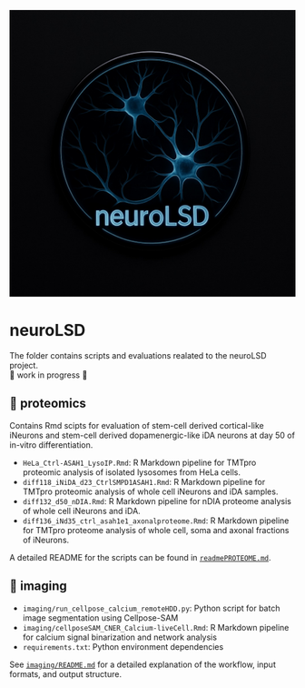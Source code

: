 ![ProjectLogo](/logoNeuroLSD.jpg)
# neuroLSD
The folder contains scripts and evaluations realated to the neuroLSD project.\
🚧 work in progress 🚧


## 🧪 proteomics
Contains Rmd scipts for evaluation of stem-cell derived cortical-like iNeurons and stem-cell derived dopamenergic-like iDA neurons at day 50 of in-vitro differentiation.

- `HeLa_Ctrl-ASAH1_LysoIP.Rmd`: R Markdown pipeline for TMTpro proteomic analysis of isolated lysosomes from HeLa cells.
- `diff118_iNiDA_d23_CtrlSMPD1ASAH1.Rmd`: R Markdown pipeline for TMTpro proteomic analysis of whole cell iNeurons and iDA samples.
- `diff132_d50_nDIA.Rmd`: R Markdown pipeline for nDIA proteome analysis of whole cell iNeurons and iDA.
- `diff136_iNd35_ctrl_asah1e1_axonalproteome.Rmd`: R Markdown pipeline for TMTpro proteome analysis of whole cell, soma and axonal fractions of iNeurons. 


A detailed README for the scripts can be found in [`readmePROTEOME.md`](proteome/readmePROTEOME.md).

## 🔬 imaging
- `imaging/run_cellpose_calcium_remoteHDD.py`: Python script for batch image segmentation using Cellpose-SAM
- `imaging/cellposeSAM_CNER_Calcium-liveCell.Rmd`: R Markdown pipeline for calcium signal binarization and network analysis
- `requirements.txt`: Python environment dependencies

See [`imaging/README.md`](imaging/imagingREADME.md) for a detailed explanation of the workflow, input formats, and output structure.
